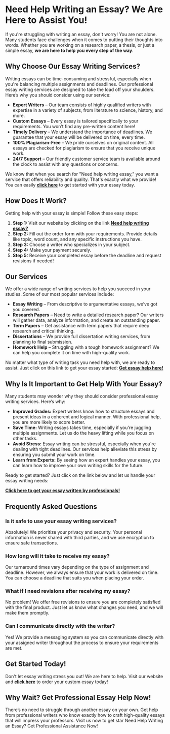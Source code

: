 <h1>Need Help Writing an Essay? We Are Here to Assist You!</h1>

<p>If you're struggling with writing an essay, don't worry! You are not alone. Many students face challenges when it comes to putting their thoughts into words. Whether you are working on a research paper, a thesis, or just a simple essay, <strong>we are here to help you every step of the way</strong>.</p>

<h2>Why Choose Our Essay Writing Services?</h2>

<p>Writing essays can be time-consuming and stressful, especially when you're balancing multiple assignments and deadlines. Our professional essay writing services are designed to take the load off your shoulders. Here’s why you should consider using our service:</p>

<ul>
  <li><strong>Expert Writers</strong> – Our team consists of highly qualified writers with expertise in a variety of subjects, from literature to science, history, and more.</li>
  <li><strong>Custom Essays</strong> – Every essay is tailored specifically to your requirements. You won’t find any pre-written content here!</li>
  <li><strong>Timely Delivery</strong> – We understand the importance of deadlines. We guarantee that your essay will be delivered on time, every time.</li>
  <li><strong>100% Plagiarism-Free</strong> – We pride ourselves on original content. All essays are checked for plagiarism to ensure that you receive unique work.</li>
  <li><strong>24/7 Support</strong> – Our friendly customer service team is available around the clock to assist with any questions or concerns.</li>
</ul>

<p>We know that when you search for "Need help writing essay," you want a service that offers reliability and quality. That's exactly what we provide! You can easily <a href="https://tinyurl.com/topessay?keyword=need+help+writing+essay" target="_blank"><strong>click here</strong></a> to get started with your essay today.</p>

<h2>How Does It Work?</h2>

<p>Getting help with your essay is simple! Follow these easy steps:</p>

<ol>
  <li><strong>Step 1:</strong> Visit our website by clicking on the link <a href="https://tinyurl.com/topessay?keyword=need+help+writing+essay" target="_blank"><strong>Need help writing essay?</strong></a></li>
  <li><strong>Step 2:</strong> Fill out the order form with your requirements. Provide details like topic, word count, and any specific instructions you have.</li>
  <li><strong>Step 3:</strong> Choose a writer who specializes in your subject.</li>
  <li><strong>Step 4:</strong> Make your payment securely.</li>
  <li><strong>Step 5:</strong> Receive your completed essay before the deadline and request revisions if needed!</li>
</ol>

<h2>Our Services</h2>

<p>We offer a wide range of writing services to help you succeed in your studies. Some of our most popular services include:</p>

<ul>
  <li><strong>Essay Writing</strong> – From descriptive to argumentative essays, we’ve got you covered.</li>
  <li><strong>Research Papers</strong> – Need to write a detailed research paper? Our writers will gather data, analyze information, and create an outstanding paper.</li>
  <li><strong>Term Papers</strong> – Get assistance with term papers that require deep research and critical thinking.</li>
  <li><strong>Dissertations</strong> – We provide full dissertation writing services, from planning to final submission.</li>
  <li><strong>Homework Help</strong> – Struggling with a tough homework assignment? We can help you complete it on time with high-quality work.</li>
</ul>

<p>No matter what type of writing task you need help with, we are ready to assist. Just click on this link to get your essay started: <a href="https://tinyurl.com/topessay?keyword=need+help+writing+essay" target="_blank"><strong>Get essay help here!</strong></a></p>

<h2>Why Is It Important to Get Help With Your Essay?</h2>

<p>Many students may wonder why they should consider professional essay writing services. Here’s why:</p>

<ul>
  <li><strong>Improved Grades:</strong> Expert writers know how to structure essays and present ideas in a coherent and logical manner. With professional help, you are more likely to score better.</li>
  <li><strong>Save Time:</strong> Writing essays takes time, especially if you're juggling multiple assignments. Let us do the heavy lifting while you focus on other tasks.</li>
  <li><strong>Avoid Stress:</strong> Essay writing can be stressful, especially when you're dealing with tight deadlines. Our services help alleviate this stress by ensuring you submit your work on time.</li>
  <li><strong>Learn from Experts:</strong> By seeing how an expert handles your essay, you can learn how to improve your own writing skills for the future.</li>
</ul>

<p>Ready to get started? Just click on the link below and let us handle your essay writing needs:</p>

<a href="https://tinyurl.com/topessay?keyword=need+help+writing+essay" target="_blank"><strong>Click here to get your essay written by professionals!</strong></a>

<h2>Frequently Asked Questions</h2>

<h3>Is it safe to use your essay writing services?</h3>
<p>Absolutely! We prioritize your privacy and security. Your personal information is never shared with third parties, and we use encryption to ensure safe transactions.</p>

<h3>How long will it take to receive my essay?</h3>
<p>Our turnaround times vary depending on the type of assignment and deadline. However, we always ensure that your work is delivered on time. You can choose a deadline that suits you when placing your order.</p>

<h3>What if I need revisions after receiving my essay?</h3>
<p>No problem! We offer free revisions to ensure you are completely satisfied with the final product. Just let us know what changes you need, and we will make them promptly.</p>

<h3>Can I communicate directly with the writer?</h3>
<p>Yes! We provide a messaging system so you can communicate directly with your assigned writer throughout the process to ensure your requirements are met.</p>

<h2>Get Started Today!</h2>

<p>Don't let essay writing stress you out! We are here to help. Visit our website and <a href="https://tinyurl.com/topessay?keyword=need+help+writing+essay" target="_blank"><strong>click here</strong></a> to order your custom essay today!</p>

<h2>Why Wait? Get Professional Essay Help Now!</h2>

<p>There’s no need to struggle through another essay on your own. Get help from professional writers who know exactly how to craft high-quality essays that will impress your professors. Visit us now to get star
Need Help Writing an Essay? Get Professional Assistance Now!
